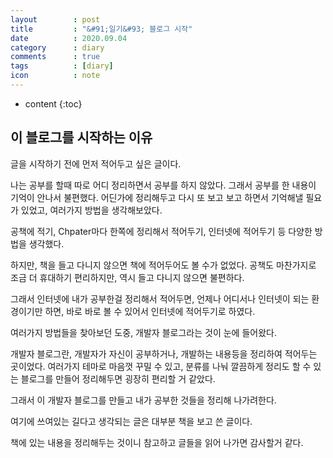 ```yaml
---
layout        : post
title         : "&#91;일기&#93; 블로그 시작"
date          : 2020.09.04
category      : diary
comments      : true
tags          : [diary]
icon          : note
---
```


* content
{:toc}

## 이 블로그를 시작하는 이유


글을 시작하기 전에 먼저 적어두고 싶은 글이다.

나는 공부를 할때 따로 어디 정리하면서 공부를 하지 않았다. 그래서 공부를 한 내용이 기억이 안나서 불편했다.
어딘가에 정리해두고 다시 또 보고 보고 하면서 기억해낼 필요가 있었고, 여러가지 방법을 생각해보았다.

공책에 적기, Chpater마다 한쪽에 정리해서 적어두기, 인터넷에 적어두기 등 다양한 방법을 생각했다.


하지만, 책을 들고 다니지 않으면 책에 적어두어도 볼 수가 없었다. 공책도 마찬가지로 조금 더 휴대하기 편리하지만, 역시 들고 다니지 않으면 불편하다.

그래서 인터넷에 내가 공부한걸 정리해서 적어두면, 언제나 어디서나 인터넷이 되는 환경이기만 하면, 바로 바로 볼 수 있어서 인터넷에 적어두기로 하였다.

여러가지 방법들을 찾아보던 도중, 개발자 블로그라는 것이 눈에 들어왔다. 

개발자 블로그란, 개발자가 자신이 공부하거나, 개발하는 내용등을 정리하여 적어두는 곳이었다.
여러가지 테마로 마음껏 꾸밀 수 있고, 분류를 나눠 깔끔하게 정리도 할 수 있는 블로그를 만들어 정리해두면 굉장히 편리할 거 같았다.

그래서 이 개발자 블로그를 만들고 내가 공부한 것들을 정리해 나가려한다.




여기에 쓰여있는 길다고 생각되는 글은 대부분 책을 보고 쓴 글이다.

책에 있는 내용을 정리해두는 것이니 참고하고 글들을 읽어 나가면 감사할거 같다.

